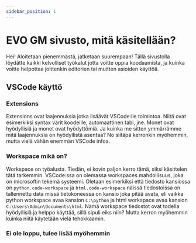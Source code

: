 ```yaml
---
sidebar_position: 1
---
```


# EVO GM sivusto, mitä käsitellään?

Hei! Aloitetaan pienemmästä, jatketaan suurempaan! Tällä sivustolla löydätte kaikki kelvolliset työkalut jotta voitte oppia koodaamista, ja kuinka voitte helpottaa joittenkin editorien tai muitten asioiden käyttöä.

## VSCode käyttö

### Extensions

Extensions ovat laajennuksia jotka lisäävät VSCode:lle toimintoa. Niitä ovat esimerkiksi syntax värit koodeille, automaattinen tabi, jne. Monet ovat hyödyllisiä ja monet ovat hyödyttömiä. Ja kuinka me sitten ymmärrämme mitä laajennuksia on hyödyllistä asentaa? No siitäpä kerronkin myöhemmin, mutta vielä vähän enemmän VSCode infoa.

### Workspace mikä on?

Workspace on työalusta. Tiedän, ei kovin paljon kerro tämä, siksi käsittelen tätä tarkemmin.
VSCode:ssa on olemassa workspaces mahdollisuus, joka on microsoftin tekemä systeemi.
Oletaan esimerkiksi että tiedosto kansiossa on `python.code-workspace` ja `html.code-workspace` näissä tiedostoissa on tallennettu data missä tietokoneessa on kansio joka pitää avata, eli vaikka python workspace avaa kansion `C:\python` ja html workspace avaa kansion `C:\Users\Admin\Documents\html`. Nämä workspace tiedostot ovat todella hyödyllisiä ja helppo käyttää, sillä sipuli eiks niin? Mutta kerron myöhemmin kuinka niitä käytetään vielä tehokkaamin.

### Ei ole loppu, tulee lisää myöhemmin